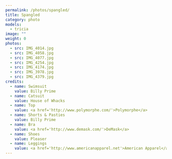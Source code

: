 ```yaml
---
permalink: /photos/spangled/
title: Spangled
category: photo
models:
  - tricia
image: ""
weight: 0
photos:
  - src: IMG_4014.jpg
  - src: IMG_4058.jpg
  - src: IMG_4077.jpg
  - src: IMG_4254.jpg
  - src: IMG_4174.jpg
  - src: IMG_3978.jpg
  - src: IMG_4379.jpg
credits:
  - name: Swimsuit
    value: Billy Prime
  - name: Catsuit
    value: House of Whacks
  - name: Top
    value: <a href='http://www.polymorphe.com/'>Polymorphe</a>
  - name: Shorts & Pasties
    value: Billy Prime
  - name: Bra
    value: <a href='http://www.demask.com/'>DeMask</a>
  - name: Shoes
    value: Pleaser
  - name: Leggings
    value: <a href='http://www.americanapparel.net'>American Apparel</a>
---
```

